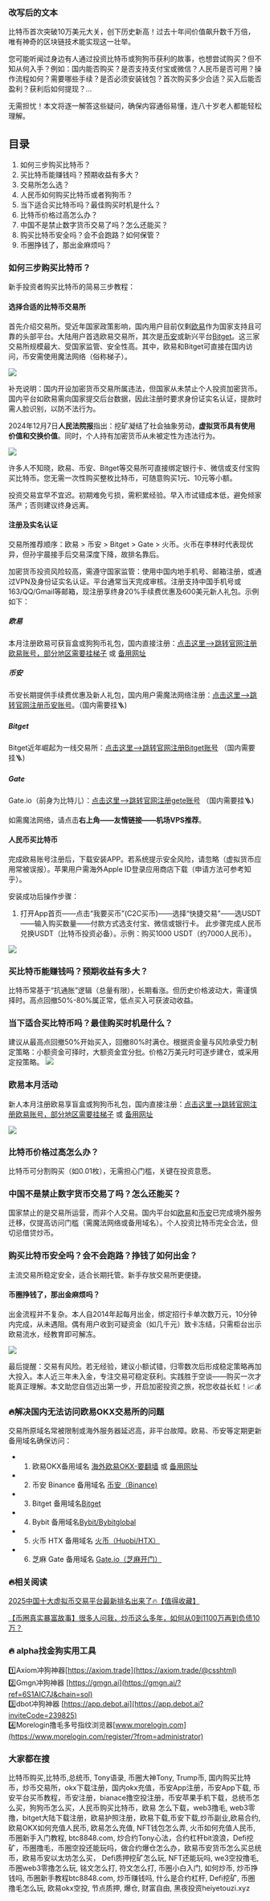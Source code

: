 ### 改写后的文本

比特币首次突破10万美元大关，创下历史新高！过去十年间价值飙升数千万倍，唯有神奇的区块链技术能实现这一壮举。

您可能听闻过身边有人通过投资比特币或狗狗币获利的故事，也想尝试购买？但不知从何入手？例如：国内能否购买？是否支持支付宝或微信？人民币是否可用？操作流程如何？需要哪些手续？是否必须安装钱包？首次购买多少合适？买入后能否盈利？获利后如何提现？...

无需担忧！本文将逐一解答这些疑问，确保内容通俗易懂，连八十岁老人都能轻松理解。

## 目录

1. 如何三步购买比特币？
2. 买比特币能赚钱吗？预期收益有多大？
3. 交易所怎么选？
4. 人民币如何购买比特币或者狗狗币？
5. 当下适合买比特币吗？最佳购买时机是什么？
6. 比特币价格过高怎么办？
7. 中国不是禁止数字货币交易了吗？怎么还能买？
8. 购买比特币安全吗？会不会跑路？如何保管？
9. 币圈挣钱了，那出金麻烦吗？

### 如何三步购买比特币？

新手投资者购买比特币的简易三步教程：

#### 选择合适的比特币交易所
首先介绍交易所。受近年国家政策影响，国内用户目前仅剩[欧易](https://www.chouyi.kim/zh-hans/join/74873351)作为国家支持且可靠的头部平台。大陆用户首选欧易交易所，其次是[币安](https://accounts.binance.com/zh-CN/register?ref=36457687)或新兴平台[Bitget](https://www.bitget.com/zh-CN/referral/register?from=referral&clacCode=VRNEYUTR)。这三家交易所规模最大、受国家监管、安全性高。其中，欧易和Bitget可直接在国内访问，币安需使用魔法网络（俗称梯子）。

![](https://ac63e02.webp.li/ouyi-binance-bitget.png)

补充说明：国内开设加密货币交易所属违法，但国家从未禁止个人投资加密货币。国内平台如欧易需向国家提交后台数据，因此注册时要求身份证实名认证，提款时需人脸识别，以防不法行为。

2024年12月7日**人民法院报**指出：挖矿凝结了社会抽象劳动，**虚拟货币具有使用价值和交换价值**。同时，个人持有加密货币从未被定性为违法行为。

![](https://ac63e02.webp.li/ouyi-zhifubao-002.png)

许多人不知晓，欧易、币安、Bitget等交易所可直接绑定银行卡、微信或支付宝购买比特币。您无需一次性购买整枚比特币，可随意购买1元、10元等小额。

投资交易宜早不宜迟。初期难免亏损，需积累经验。早入市试错成本低，避免倾家荡产；否则建议终身远离。

#### 注册及实名认证
交易所推荐顺序：欧易 > 币安 > Bitget > Gate > 火币。火币在李林时代表现优异，但孙宇晨接手后交易深度下降，故排名靠后。

加密货币投资风险较高，需遵守国家监管：使用中国内地手机号、邮箱注册，或通过VPN及身份证实名认证。平台通常当天完成审核。注册支持中国手机号或163/QQ/Gmail等邮箱，现注册享终身20%手续费优惠及600美元新人礼包。示例如下：

##### 欧易
本月注册欧易可获盲盒或狗狗币礼包，国内直接注册：[点击这里–>跳转官网注册欧易账号，部分地区需要挂梯子](https://www.chouyi.kim/zh-hans/join/74873351) 或 [备用网址](https://www.okx.com/join/74873351)

##### 币安
币安长期提供手续费优惠及新人礼包，国内用户需魔法网络注册：[点击这里-->跳转官网注册币安账号](https://accounts.binance.com/zh-CN/register?ref=36457687)。（国内需要挂🪜)

##### Bitget
Bitget近年崛起为一线交易所：[点击这里-->跳转官网注册Bitget账号](https://www.bitget.com/zh-CN/referral/register?from=referral&clacCode=VRNEYUTR) （国内需要挂🪜)

##### Gate
Gate.io（前身为比特儿）：[点击这里-->跳转官网注册gete账号](https://www.gate.io/signup/A1ERAQ?ref_type=103) （国内需要挂🪜)

如需魔法网络，请点击**右上角——友情链接——机场VPS推荐**。

#### 人民币买比特币
完成欧易账号注册后，下载安装APP。若系统提示安全风险，请忽略（虚拟货币应用常被误报）。苹果用户需海外Apple ID登录应用商店下载（申请方法可参考知乎）。

安装成功后操作步骤：
1. 打开App首页——点击“我要买币”(C2C买币)——选择“快捷交易”——选USDT——输入购买数量——付款方式选支付宝、微信或银行卡。
此步骤完成人民币兑换USDT（比特币投资必备）。示例：购买1000 USDT（约7000人民币）。

![](https://ac63e02.webp.li/ouyichongzhi.png)

### 买比特币能赚钱吗？预期收益有多大？
比特币常基于“抗通胀”逻辑（总量有限），长期看涨。但历史价格波动大，需谨慎择时。高点回撤50%-80%属正常，低点买入可获波动收益。

### 当下适合买比特币吗？最佳购买时机是什么？
建议从最高点回撤50%开始买入，回撤80%时满仓。根据资金量与风险承受力制定策略：小额资金可择时，大额资金宜分批。价格2万美元时可逐步建仓，或采用定投策略。
![](https://ac63e02.webp.li/btc-quxian.png)

### 欧易本月活动
新人本月注册欧易享盲盒或狗狗币礼包，国内直接注册：[点击这里–>跳转官网注册欧易账号，部分地区需要挂梯子](https://www.okx.com/join/74873351) 或 [备用网址](https://www.chouyi.kim/zh-hans/join/74873351)

[![](https://fe095ec.webp.li/top-10-exchanges-001.jpg)](https://www.chouyi.kim/zh-hans/join/74873351)

### 比特币价格过高怎么办？
比特币可分割购买（如0.01枚），无需担心门槛，关键在投资意愿。

### 中国不是禁止数字货币交易了吗？怎么还能买？
国家禁止的是交易所运营，而非个人交易。国内平台如[欧易](https://www.chouyi.kim/zh-hans/join/74873351)和[币安](ttps://accounts.binance.com/zh-CN/register?ref=36457687)已完成境外服务迁移，仅提高访问门槛（需魔法网络或备用域名）。个人投资比特币完全合法，但切忌借贷炒币。

### 购买比特币安全吗？会不会跑路？挣钱了如何出金？
主流交易所稳定安全，适合长期托管。新手存放交易所更便捷。

#### 币圈挣钱了，那出金麻烦吗？
出金流程并不复杂。本人自2014年起每月出金，绑定招行卡单次数万元，10分钟内完成，从未遇阻。偶有用户收到可疑资金（如几千元）致卡冻结，只需柜台出示欧易流水，经教育即可解冻。

![](https://ac63e02.webp.li/chujin.jpg)

最后提醒：交易有风险。若无经验，建议小额试错，归零数次后形成稳定策略再加大投入。本人近三年未入金，专注交易可稳定获利。实践胜于空谈——购买一次才能真正理解。本文助您自信迈出第一步，开启加密投资之旅，祝您收益长虹！📈💰

### 🔥解决国内无法访问欧易OKX交易所的问题
交易所原域名常被限制或海外服务器延迟高，非平台故障。欧易、币安等定期更新备用域名确保访问：
- 1. 欧易OKX备用域名 [海外欧易OKX-要翻墙](https://www.okx.com/join/74873351) 或 [备用网址](https://www.chouyi.kim/zh-hans/join/74873351) 
- 2. 币安 Binance 备用域名 [币安（Binance)](https://accounts.binance.com/zh-CN/register?ref=36457687)
- 3. Bitget 备用域名[Bitget](https://www.bitget.com/zh-CN/referral/register?from=referral&clacCode=VRNEYUTR)
- 4. Bybit 备用域名[Bybit/Bybitglobal](https://www.bybitglobal.com/zh-MY/invite/?ref=VMKORMM)
- 5. 火币 HTX 备用域名 [火币（Huobi/HTX）](https://www.htx.com/invite/zh-cn/1f?invite_code=whf45223)
- 6. 芝麻 Gate 备用域名 [Gate.io（芝麻开门）](https://www.gate.io/zh/signup?ref_type=103&ref=A1ERAQ)

### 🔥相关阅读
[2025中国十大虚拟币交易平台最新排名出来了🔥【值得收藏】](https://btc8848.com/top-10-exchanges/)

[【币圈真实暴富故事】很多人问我，炒币这么多年，如何从0到1100万再到负债10万？](https://heiyetouzi.xyz/biquanstory001/)

### 🔥 alpha找金狗实用工具
1️⃣Axiom冲狗神器[https://axiom.trade](https://axiom.trade/@csshtml)  
2️⃣Gmgn冲狗神器 [https://gmgn.ai](https://gmgn.ai/?ref=6S1AIC7J&chain=sol)  
3️⃣dbot冲狗神器 [https://app.debot.ai](https://app.debot.ai?inviteCode=239825)  
4️⃣Morelogin撸毛多号指纹浏览器[www.morelogin.com](https://www.morelogin.com/register/?from=administrator)  

### 大家都在搜
比特币购买,比特币,总统币, Tony语录, 币圈大神Tony, Trump币, 国内购买比特币，炒币交易所，okx下载注册，国内okx充值，币安App注册，币安App下载, 币安平台买币教程，币安注册，bianace撸空投注册，币安苹果手机下载，总统币怎么买，狗狗币怎么买，人民币购买比特币，欧易 怎么下载，web3撸毛, web3零撸，bitget大陆下载注册，欧易护照注册，欧易下载,币安下载,炒币副业,欧易合约, 欧易OKX如何充值人民币, 欧易怎么充值, NFT钱包怎么弄, 火币如何充值人民币, 币圈新手入门教程, btc8848.com, 炒合约Tony心法，合约杠杆bit浪浪，Defi挖矿，币圈撸毛，币圈空投还能玩吗，做合约爆仓怎么办，欧易币安货币怎么买总统币，欧易币安以太坊怎么买， Defi质押挖矿怎么玩, NFT还能玩吗, we3空投撸毛, 币圈web3零撸怎么玩, 铭文怎么打, 符文怎么打, 币圈小白入门, 如何炒币, 炒币挣钱吗, 币圈新手教程btc8848.com, 炒币赚钱吗, 什么是合约杠杆, Defi挖矿, 币圈撸毛怎么玩, 欧易okx空投, 节点质押, 爆仓, 财富自由, 黑夜投资heiyetouzi.xyz